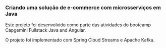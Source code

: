 ### Criando uma solução de e-commerce com microsserviços em Java

Este projeto foi desenvolvido como parte das atividades do bootcamp Capgemini Fullstack Java and Angular.

O projeto foi implementado com Spring Cloud Streams e Apache Kafka.

